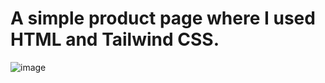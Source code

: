 # A simple product page where I used HTML and Tailwind CSS.

![image](https://user-images.githubusercontent.com/64263080/183288653-a6c64c50-200c-414a-b32b-c758585dbeaa.JPG)
